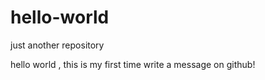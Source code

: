 # hello-world
just another repository

hello world , this is my first time write a message on github!
